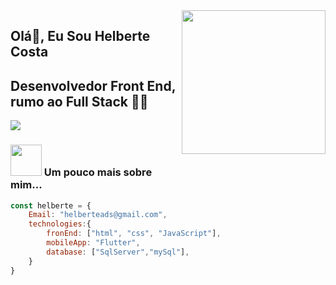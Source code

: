 <img align='right' src="https://media.giphy.com/media/M9gbBd9nbDrOTu1Mqx/giphy.gif" width="230">

## Olá🙏, Eu Sou Helberte Costa 
## Desenvolvedor Front End, rumo ao Full Stack 👨‍💻


[![](https://img.shields.io/badge/LinkedIn-ashrafkm-blue)](https://www.linkedin.com/in/helberte-costa-programmer/)


### <img src="https://media.giphy.com/media/VgCDAzcKvsR6OM0uWg/giphy.gif" width="50"> Um pouco mais sobre mim...  

```javascript
const helberte = {
    Email: "helberteads@gmail.com",
    technologies:{        
        fronEnd: ["html", "css", "JavaScript"],
        mobileApp: "Flutter",
        database: ["SqlServer","mySql"],
    }
}
```
